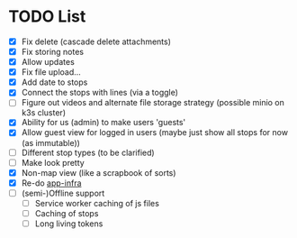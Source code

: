 # TODO List

 - [x] Fix delete (cascade delete attachments)
 - [x] Fix storing notes
 - [x] Allow updates
 - [x] Fix file upload...
 - [x] Add date to stops
 - [x] Connect the stops with lines (via a toggle)
 - [ ] Figure out videos and alternate file storage strategy (possible minio on k3s cluster)
 - [x] Ability for us (admin) to make users 'guests'
 - [x] Allow guest view for logged in users (maybe just show all stops for now (as immutable))
 - [ ] Different stop types (to be clarified)
 - [ ] Make look pretty
 - [x] Non-map view (like a scrapbook of sorts)
 - [x] Re-do [app-infra](https://github.com/jsaady/app-infra)
 - [ ] (semi-)Offline support
   - [ ] Service worker caching of js files
   - [ ] Caching of stops
   - [ ] Long living tokens